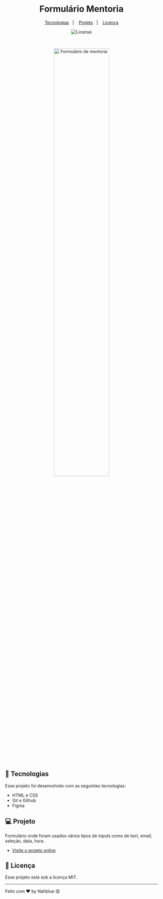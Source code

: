 <h1 align="center"> Formulário Mentoria </h1>


<p align="center">
  <a href="#-tecnologias">Tecnologias</a>&nbsp;&nbsp;&nbsp;|&nbsp;&nbsp;&nbsp;
  <a href="#-projeto">Projeto</a>&nbsp;&nbsp;&nbsp;|&nbsp;&nbsp;&nbsp;
  <a href="#memo-licença">Licença</a>
</p>

<p align="center">
  <img alt="License" src="https://img.shields.io/static/v1?label=license&message=MIT&color=49AA26&labelColor=000000">
</p>

<br>

<p align="center">
  <img alt="Formulário de mentoria" src="https://i.imgur.com/TGzYjVK.png" width="60%">
</p>

## 🚀 Tecnologias

Esse projeto foi desenvolvido com as seguintes tecnologias:

- HTML e CSS
- Git e Github
- Figma

## 💻 Projeto

Formulário onde foram usados vários tipos de inputs como de text, email, seleção, data, hora.

- [Visite o projeto online](https://nahblue.github.io/form-mentoria/)

## :memo: Licença

Esse projeto está sob a licença MIT.

---

Feito com ♥ by Nahblue 😋
